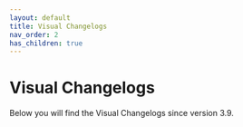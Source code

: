 ```yaml
---
layout: default
title: Visual Changelogs
nav_order: 2
has_children: true
---
```



# Visual Changelogs

Below you will find the Visual Changelogs since version 3.9.
